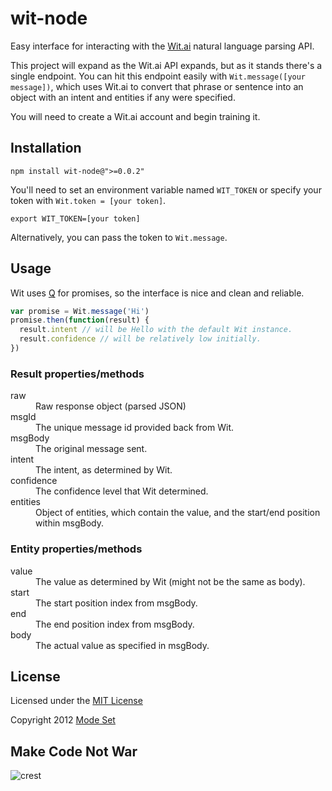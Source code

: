 wit-node
========

Easy interface for interacting with the [Wit.ai](http://wit.ai) natural language parsing API.

This project will expand as the Wit.ai API expands, but as it stands there's a single endpoint. You can hit this
endpoint easily with `Wit.message([your message])`, which uses Wit.ai to convert that phrase or sentence into an object
with an intent and entities if any were specified.

You will need to create a Wit.ai account and begin training it.

## Installation

```shell
npm install wit-node@">=0.0.2"
```

You'll need to set an environment variable named `WIT_TOKEN` or specify your token with `Wit.token = [your token]`.

```shell
export WIT_TOKEN=[your token]
```

Alternatively, you can pass the token to `Wit.message`.


## Usage

Wit uses [Q](https://github.com/kriskowal/q) for promises, so the interface is nice and clean and reliable.

```javascript
var promise = Wit.message('Hi')
promise.then(function(result) {
  result.intent // will be Hello with the default Wit instance.
  result.confidence // will be relatively low initially.
})
```

### Result properties/methods

<dl>

<dt> raw </dt><dd>
Raw response object (parsed JSON)
</dd>

<dt> msgId </dt><dd>
The unique message id provided back from Wit.
</dd>

<dt> msgBody </dt><dd>
The original message sent.
</dd>

<dt> intent </dt><dd>
The intent, as determined by Wit.
</dd>

<dt> confidence </dt><dd>
The confidence level that Wit determined.
</dd>

<dt> entities </dt><dd>
Object of entities, which contain the value, and the start/end position within msgBody.
</dd>

</dl>

### Entity properties/methods

<dl>

<dt> value </dt><dd>
The value as determined by Wit (might not be the same as body).
</dd>

<dt> start </dt><dd>
The start position index from msgBody.
</dd>

<dt> end </dt><dd>
The end position index from msgBody.
</dd>

<dt> body </dt><dd>
The actual value as specified in msgBody.
</dd>

</dl>


## License

Licensed under the [MIT License](http://creativecommons.org/licenses/MIT/)

Copyright 2012 [Mode Set](https://github.com/modeset)


## Make Code Not War
![crest](https://secure.gravatar.com/avatar/aa8ea677b07f626479fd280049b0e19f?s=75)
